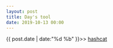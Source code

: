 ```yaml
---
layout: post
title: Day's tool
date: 2019-10-13 00:00
---
```


{{ post.date | date:"%d %b" }}>> [hashcat](https://rajoul.github.io/vulnhub)

